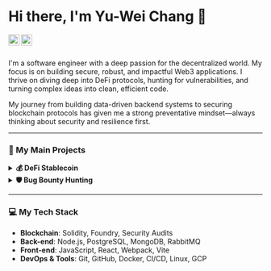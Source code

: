# Hi there, I'm Yu-Wei Chang 👋

<a href="https://www.linkedin.com/in/yu-wei-chang-6714a91a4/">
  <img align="left" alt="Yu-Wei's LinkedIn" width="22px" src="https://cdn.jsdelivr.net/npm/simple-icons@v3/icons/linkedin.svg" />
</a>
<a href="mailto:wc065426@gmail.com">
  <img align="left" alt="Yu-Wei's Email" width="22px" src="https://cdn.jsdelivr.net/npm/simple-icons@v3/icons/gmail.svg" />
</a>

<br />
<br />

I'm a software engineer with a deep passion for the decentralized world. My focus is on building secure, robust, and impactful Web3 applications. I thrive on diving deep into DeFi protocols, hunting for vulnerabilities, and turning complex ideas into clean, efficient code.

My journey from building data-driven backend systems to securing blockchain protocols has given me a strong preventative mindset—always thinking about security and resilience first.

---

### 🚀 My Main Projects

<details>
<summary><b>💰 DeFi Stablecoin</b></summary>
<br/>
A decentralized, crypto-collateralized stablecoin protocol inspired by MakerDAO's architecture.
<ul>
    <li>Architected core smart contracts in Solidity to manage collateral (WETH & WBTC), mint/burn a stablecoin, and handle liquidations.</li>
    <li>Integrated Chainlink Price Feeds with built-in stale price checks to ensure system solvency and oracle reliability.</li>
    <li>Ensured protocol robustness with the Foundry framework, implementing comprehensive fuzz and invariant testing to maintain overcollateralization at all times.</li>
</ul>
</details>

<details>
<summary><b>🛡️ Bug Bounty Hunting</b></summary>
<br/>
Passionate about improving Web3 security through active participation in bug bounty programs.
<ul>
    <li>Identified and reported 5 vulnerabilities (3 critical) in the Lido protocol via the Immunefi platform.</li>
    <li>Provided comprehensive reports including root cause analysis, PoCs, and mitigation strategies.</li>
    <li>Continuously study real-world audit reports to stay ahead of emerging threats in the DeFi space.</li>
</ul>
</details>

---

### 💻 My Tech Stack

- **Blockchain**: Solidity, Foundry, Security Audits
- **Back-end**: Node.js, PostgreSQL, MongoDB, RabbitMQ
- **Front-end**: JavaScript, React, Webpack, Vite
- **DevOps & Tools**: Git, GitHub, Docker, CI/CD, Linux, GCP

